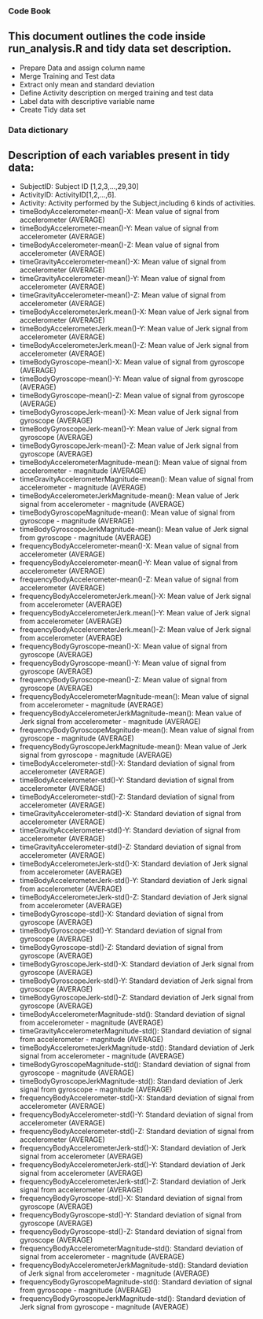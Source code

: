 ### Code Book
## This document outlines the code inside run_analysis.R and tidy data set description.

* Prepare Data and assign column name
* Merge Training and Test data
* Extract only mean and standard deviation
* Define Activity description on merged training and test data
* Label data with descriptive variable name
* Create Tidy data set



### Data dictionary
## Description of each variables present in tidy data:

* SubjectID: Subject ID [1,2,3,...,29,30]
* ActivityID: ActivityID[1,2,...,6].
* Activity: Activity performed by the Subject,including 6 kinds of activities.
* timeBodyAccelerometer-mean()-X: Mean value of signal from accelerometer (AVERAGE)
* timeBodyAccelerometer-mean()-Y: Mean value of signal from accelerometer (AVERAGE)
* timeBodyAccelerometer-mean()-Z: Mean value of signal from accelerometer (AVERAGE)
* timeGravityAccelerometer-mean()-X: Mean value of signal from accelerometer (AVERAGE)
* timeGravityAccelerometer-mean()-Y: Mean value of signal from accelerometer (AVERAGE)
* timeGravityAccelerometer-mean()-Z: Mean value of signal from accelerometer (AVERAGE)
* timeBodyAccelerometerJerk.mean()-X: Mean value of Jerk signal from accelerometer (AVERAGE)
* timeBodyAccelerometerJerk.mean()-Y: Mean value of Jerk signal from accelerometer (AVERAGE)
* timeBodyAccelerometerJerk.mean()-Z: Mean value of Jerk signal from accelerometer (AVERAGE)
* timeBodyGyroscope-mean()-X: Mean value of signal from gyroscope (AVERAGE)
* timeBodyGyroscope-mean()-Y: Mean value of signal from gyroscope (AVERAGE)
* timeBodyGyroscope-mean()-Z: Mean value of signal from gyroscope (AVERAGE)
* timeBodyGyroscopeJerk-mean()-X: Mean value of Jerk signal from gyroscope (AVERAGE)
* timeBodyGyroscopeJerk-mean()-Y: Mean value of Jerk signal from gyroscope (AVERAGE)
* timeBodyGyroscopeJerk-mean()-Z: Mean value of Jerk signal from gyroscope (AVERAGE)
* timeBodyAccelerometerMagnitude-mean(): Mean value of signal from accelerometer - magnitude (AVERAGE)
* timeGravityAccelerometerMagnitude-mean(): Mean value of signal from accelerometer - magnitude (AVERAGE)
* timeBodyAccelerometerJerkMagnitude-mean(): Mean value of Jerk signal from accelerometer - magnitude (AVERAGE)
* timeBodyGyroscopeMagnitude-mean(): Mean value of signal from gyroscope - magnitude (AVERAGE)
* timeBodyGyroscopeJerkMagnitude-mean(): Mean value of Jerk signal from gyroscope - magnitude (AVERAGE)
* frequencyBodyAccelerometer-mean()-X: Mean value of signal from accelerometer (AVERAGE)
* frequencyBodyAccelerometer-mean()-Y: Mean value of signal from accelerometer (AVERAGE)
* frequencyBodyAccelerometer-mean()-Z: Mean value of signal from accelerometer (AVERAGE)
* frequencyBodyAccelerometerJerk.mean()-X: Mean value of Jerk signal from accelerometer (AVERAGE)
* frequencyBodyAccelerometerJerk.mean()-Y: Mean value of Jerk signal from accelerometer (AVERAGE)
* frequencyBodyAccelerometerJerk.mean()-Z: Mean value of Jerk signal from accelerometer (AVERAGE)
* frequencyBodyGyroscope-mean()-X: Mean value of signal from gyroscope (AVERAGE)
* frequencyBodyGyroscope-mean()-Y: Mean value of signal from gyroscope (AVERAGE)
* frequencyBodyGyroscope-mean()-Z: Mean value of signal from gyroscope (AVERAGE)
* frequencyBodyAccelerometerMagnitude-mean(): Mean value of signal from accelerometer - magnitude (AVERAGE)
* frequencyBodyAccelerometerJerkMagnitude-mean(): Mean value of Jerk signal from accelerometer - magnitude (AVERAGE)
* frequencyBodyGyroscopeMagnitude-mean(): Mean value of signal from gyroscope - magnitude (AVERAGE)
* frequencyBodyGyroscopeJerkMagnitude-mean(): Mean value of Jerk signal from gyroscope - magnitude (AVERAGE)
* timeBodyAccelerometer-std()-X: Standard deviation of signal from accelerometer (AVERAGE)
* timeBodyAccelerometer-std()-Y: Standard deviation of signal from accelerometer (AVERAGE)
* timeBodyAccelerometer-std()-Z: Standard deviation of signal from accelerometer (AVERAGE)
* timeGravityAccelerometer-std()-X: Standard deviation of signal from accelerometer (AVERAGE)
* timeGravityAccelerometer-std()-Y: Standard deviation of signal from accelerometer (AVERAGE)
* timeGravityAccelerometer-std()-Z: Standard deviation of signal from accelerometer (AVERAGE)
* timeBodyAccelerometerJerk-std()-X: Standard deviation of Jerk signal from accelerometer (AVERAGE)
* timeBodyAccelerometerJerk-std()-Y: Standard deviation of Jerk signal from accelerometer (AVERAGE)
* timeBodyAccelerometerJerk-std()-Z: Standard deviation of Jerk signal from accelerometer (AVERAGE)
* timeBodyGyroscope-std()-X: Standard deviation of signal from gyroscope (AVERAGE)
* timeBodyGyroscope-std()-Y: Standard deviation of signal from gyroscope (AVERAGE)
* timeBodyGyroscope-std()-Z: Standard deviation of signal from gyroscope (AVERAGE)
* timeBodyGyroscopeJerk-std()-X: Standard deviation of Jerk signal from gyroscope (AVERAGE)
* timeBodyGyroscopeJerk-std()-Y: Standard deviation of Jerk signal from gyroscope (AVERAGE)
* timeBodyGyroscopeJerk-std()-Z: Standard deviation of Jerk signal from gyroscope (AVERAGE)
* timeBodyAccelerometerMagnitude-std(): Standard deviation of signal from accelerometer - magnitude (AVERAGE)
* timeGravityAccelerometerMagnitude-std(): Standard deviation of signal from accelerometer - magnitude (AVERAGE)
* timeBodyAccelerometerJerkMagnitude-std(): Standard deviation of Jerk signal from accelerometer - magnitude (AVERAGE)
* timeBodyGyroscopeMagnitude-std(): Standard deviation of signal from gyroscope - magnitude (AVERAGE)
* timeBodyGyroscopeJerkMagnitude-std(): Standard deviation of Jerk signal from gyroscope - magnitude (AVERAGE)
* frequencyBodyAccelerometer-std()-X: Standard deviation of signal from accelerometer (AVERAGE)
* frequencyBodyAccelerometer-std()-Y: Standard deviation of signal from accelerometer (AVERAGE)
* frequencyBodyAccelerometer-std()-Z: Standard deviation of signal from accelerometer (AVERAGE)
* frequencyBodyAccelerometerJerk-std()-X: Standard deviation of Jerk signal from accelerometer (AVERAGE)
* frequencyBodyAccelerometerJerk-std()-Y: Standard deviation of Jerk signal from accelerometer (AVERAGE)
* frequencyBodyAccelerometerJerk-std()-Z: Standard deviation of Jerk signal from accelerometer (AVERAGE)
* frequencyBodyGyroscope-std()-X: Standard deviation of signal from gyroscope (AVERAGE)
* frequencyBodyGyroscope-std()-Y: Standard deviation of signal from gyroscope (AVERAGE)
* frequencyBodyGyroscope-std()-Z: Standard deviation of signal from gyroscope (AVERAGE)
* frequencyBodyAccelerometerMagnitude-std(): Standard deviation of signal from accelerometer - magnitude (AVERAGE)
* frequencyBodyAccelerometerJerkMagnitude-std(): Standard deviation of Jerk signal from accelerometer - magnitude (AVERAGE)
* frequencyBodyGyroscopeMagnitude-std(): Standard deviation of signal from gyroscope - magnitude (AVERAGE)
* frequencyBodyGyroscopeJerkMagnitude-std(): Standard deviation of Jerk signal from gyroscope - magnitude (AVERAGE)